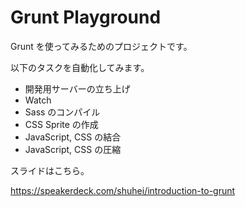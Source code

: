 # Grunt Playground

Grunt を使ってみるためのプロジェクトです。

以下のタスクを自動化してみます。

- 開発用サーバーの立ち上げ
- Watch
- Sass のコンパイル
- CSS Sprite の作成
- JavaScript, CSS の結合
- JavaScript, CSS の圧縮

スライドはこちら。

https://speakerdeck.com/shuhei/introduction-to-grunt
